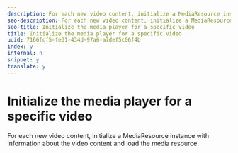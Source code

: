 ```yaml
---
description: For each new video content, initialize a MediaResource instance with information about the video content and load the media resource.
seo-description: For each new video content, initialize a MediaResource instance with information about the video content and load the media resource.
seo-title: Initialize the media player for a specific video
title: Initialize the media player for a specific video
uuid: 7166fcf5-fe31-434d-97a6-a7def5c06f4b
index: y
internal: n
snippet: y
translate: y
---
```


# Initialize the media player for a specific video

For each new video content, initialize a MediaResource instance with information about the video content and load the media resource.

